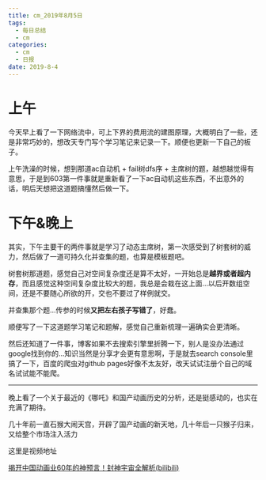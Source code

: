 ```yaml
---
title: cm_2019年8月5日
tags: 
  - 每日总结
  - cm
categories:
  - cm
  - 日报
date: 2019-8-4
---
```


# 上午

今天早上看了一下网络流中，可上下界的费用流的建图原理，大概明白了一些，还是非常巧妙的，想改天专门写个学习笔记来记录一下。顺便也更新一下自己的板子。

上午洗澡的时候，想到那道ac自动机 + fail树dfs序 + 主席树的题，越想越觉得有意思，于是到603第一件事就是重新看了一下ac自动机这些东西，不出意外的话，明后天想把这道题搞懂然后做一下。
<!-- more -->
# 下午&晚上

其实，下午主要干的两件事就是学习了动态主席树，第一次感受到了树套树的威力，然后做了一道可持久化并查集的题，也算是模板题吧。

树套树那道题，感觉自己对空间复杂度还是算不太好，一开始总是**越界或者超内存**，而且感觉这种空间复杂度比较大的题，我总是会栽在这上面...以后开数组空间，还是不要随心所欲的开，交也不要过了样例就交。

并查集那个题...传参的时候**又把左右孩子写错了**，好蠢。

顺便写了一下这道题学习笔记和题解，感觉自己重新梳理一遍确实会更清晰。

然后还知道了一件事，博客如果不去搜索引擎里折腾一下，别人是没办法通过google找到你的...知识当然是分享才会更有意思啊，于是就去search console里搞了一下，百度的爬虫对github pages好像不太友好，改天试试注册个自己的域名试试能不能爬。



---



晚上看了一个关于最近的《哪吒》和国产动画历史的分析，还是挺感动的，也实在充满了期待。

几十年前一直石猴大闹天宫，开辟了国产动画的新天地，几十年后一只猴子归来，又给整个市场注入活力

这里是视频地址

[揭开中国动画业60年的神预言！封神宇宙全解析(bilibili)](https://www.bilibili.com/video/av62353199)

